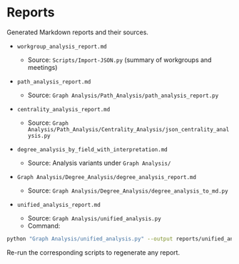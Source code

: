 # Reports

Generated Markdown reports and their sources.

- `workgroup_analysis_report.md`
  - Source: `Scripts/Import-JSON.py` (summary of workgroups and meetings)

- `path_analysis_report.md`
  - Source: `Graph Analysis/Path_Analysis/path_analysis_report.py`

- `centrality_analysis_report.md`
  - Source: `Graph Analysis/Path_Analysis/Centrality_Analysis/json_centrality_analysis.py`

- `degree_analysis_by_field_with_interpretation.md`
  - Source: Analysis variants under `Graph Analysis/`

- `Graph Analysis/Degree_Analysis/degree_analysis_report.md`
  - Source: `Graph Analysis/Degree_Analysis/degree_analysis_to_md.py`

- `unified_analysis_report.md`
  - Source: `Graph Analysis/unified_analysis.py`
  - Command:
```bash
python "Graph Analysis/unified_analysis.py" --output reports/unified_analysis_report.md
```

Re-run the corresponding scripts to regenerate any report.

